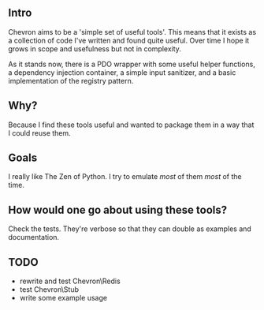 ## Intro

Chevron aims to be a 'simple set of useful tools'. This means that it
exists as a collection of code I've written and found quite useful. Over
time I hope it grows in scope and usefulness but not in complexity.

As it stands now, there is a PDO wrapper with some useful helper
functions, a dependency injection container, a simple input sanitizer,
and a basic implementation of the registry pattern.

## Why?

Because I find these tools useful and wanted to package them in a way
that I could reuse them.

## Goals

I really like The Zen of Python. I try to emulate *most* of them *most*
of the time.

## How would one go about using these tools?

Check the tests. They're verbose so that they can double as examples and
documentation.

## TODO

  - rewrite and test Chevron\Redis
  - test Chevron\Stub
  - write some example usage
